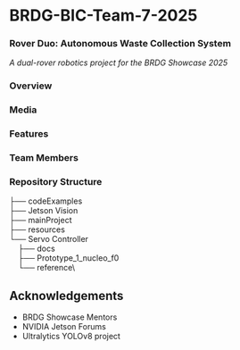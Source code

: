# BRDG-BIC-Team-7-2025
### Rover Duo: Autonomous Waste Collection System
*A dual-rover robotics project for the BRDG Showcase 2025*

### Overview

### Media

### Features

### Team Members

### Repository Structure
├── codeExamples\
├── Jetson Vision\
├── mainProject\
├── resources\
└── Servo Controller\
&nbsp;&nbsp;&nbsp;&nbsp;├── docs\
&nbsp;&nbsp;&nbsp;&nbsp;├── Prototype_1_nucleo_f0\
&nbsp;&nbsp;&nbsp;&nbsp;└── reference\


## Acknowledgements
- BRDG Showcase Mentors
- NVIDIA Jetson Forums
- Ultralytics YOLOv8 project
